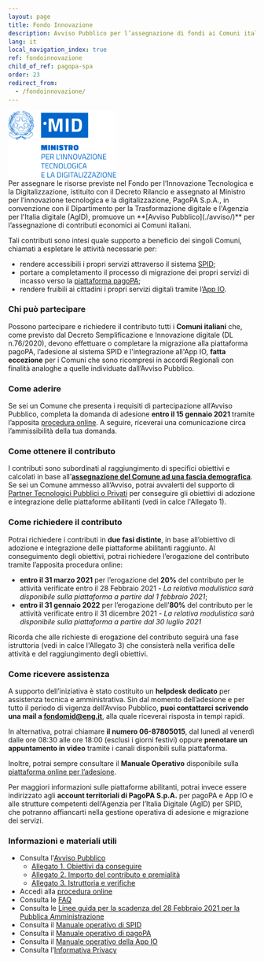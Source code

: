 ```yaml
---
layout: page
title: Fondo Innovazione
description: Avviso Pubblico per l’assegnazione di fondi ai Comuni italiani per promuovere la diffusione delle piattaforme abilitanti Spid, pagoPA e dell'App IO.
lang: it
local_navigation_index: true
ref: fondoinnovazione
child_of_ref: pagopa-spa
order: 23
redirect_from:
  - /fondoinnovazione/
---
```


<div class="mb-2 mb-md-5"><img src="/assets/images/logo-mid.png" class="img-fluid m-2" title="MID"></div>
Per assegnare le risorse previste nel Fondo per l’Innovazione Tecnologica e la Digitalizzazione, istituito con il Decreto Rilancio e assegnato al Ministro per l’innovazione tecnologica e la digitalizzazione, PagoPA S.p.A., in convenzione con il Dipartimento per la Trasformazione digitale e l'Agenzia per l'Italia digitale (AgID), promuove un **[Avviso Pubblico](./avviso/)** per l’assegnazione di contributi economici ai Comuni italiani.

Tali contributi sono intesi quale supporto a beneficio dei singoli Comuni, chiamati a espletare le attività necessarie per:

- rendere accessibili i propri servizi attraverso il sistema [SPID](https://www.spid.gov.it/);
- portare a completamento il processo di migrazione dei propri servizi di incasso verso la [piattaforma pagoPA](https://www.pagopa.gov.it/);
- rendere fruibili ai cittadini i propri servizi digitali tramite l’[App IO](https://io.italia.it).

### Chi può partecipare

Possono partecipare e richiedere il contributo tutti i **Comuni italiani** che, come previsto dal Decreto Semplificazione e Innovazione digitale (DL n.76/2020), devono effettuare o completare la migrazione alla piattaforma pagoPA, l’adesione al sistema SPID e l'integrazione all'App IO, **fatta eccezione** per i Comuni che sono ricompresi in accordi Regionali con finalità analoghe a quelle individuate dall’Avviso Pubblico.

### Come aderire

Se sei un Comune che presenta i requisiti di partecipazione all’Avviso Pubblico, completa la domanda di adesione **entro il 15 gennaio 2021** tramite l’apposita [procedura online](https://fondoinnovazione.pagopa.it/). A seguire, riceverai una comunicazione circa l’ammissibilità della tua domanda.

### Come ottenere il contributo

I contributi sono subordinati al raggiungimento di specifici obiettivi e calcolati in base all’**[assegnazione del Comune ad una fascia demografica](./Fasce_demografiche.pdf)**. Se sei un Comune ammesso all’Avviso, potrai avvalerti del supporto di [Partner Tecnologici Pubblici o Privati](/it/pubbliche-amministrazioni/partner-intermediari/) per conseguire gli obiettivi di adozione e integrazione delle piattaforme abilitanti (vedi in calce l'Allegato 1).

### Come richiedere il contributo

Potrai richiedere i contributi in **due fasi distinte**, in base all’obiettivo di adozione e integrazione delle piattaforme abilitanti raggiunto. Al conseguimento degli obiettivi, potrai richiedere l’erogazione del contributo tramite l’apposita procedura online:

- **entro il 31 marzo 2021** per l’erogazione del **20%** del contributo per le attività verificate entro il 28 Febbraio 2021 _- La relativa modulistica sarà disponibile sulla piattaforma a partire dal 1 febbraio 2021_;
- **entro il 31 gennaio 2022** per l’erogazione dell’**80%** del contributo per le attività verificate entro il 31 dicembre 2021 _- La relativa modulistica sarà disponibile sulla piattaforma a partire dal 30 luglio 2021_

Ricorda che alle richieste di erogazione del contributo seguirà una fase istruttoria (vedi in calce l'Allegato 3) che consisterà nella verifica delle attività e del raggiungimento degli obiettivi.

### Come ricevere assistenza

A supporto dell’iniziativa è stato costituito un **helpdesk dedicato** per assistenza tecnica e amministrativa. Sin dal momento dell’adesione e per tutto il periodo di vigenza dell’Avviso Pubblico, **puoi contattarci scrivendo una mail a [fondomid@eng.it](mailto:fondomid@eng.it)**, alla quale riceverai risposta in tempi rapidi.

In alternativa, potrai chiamare **il numero 06-87805015**, dal lunedì al venerdì dalle ore 08:30 alle ore 18:00 (esclusi i giorni festivi) oppure **prenotare un appuntamento in video** tramite i canali disponibili sulla piattaforma.

Inoltre, potrai sempre consultare il **Manuale Operativo** disponibile sulla [piattaforma online per l’adesione](https://fondoinnovazione.pagopa.it/).

Per maggiori informazioni sulle piattaforme abilitanti, potrai invece essere indirizzato agli **account territoriali di PagoPA S.p.A.** per pagoPA e App IO e alle strutture competenti dell’Agenzia per l’Italia Digitale (AgID) per SPID, che potranno affiancarti nella gestione operativa di adesione e migrazione dei servizi.

### Informazioni e materiali utili

- Consulta l'[Avviso Pubblico](./AVVISO_PUBBLICO_FONDO_INNOVAZIONE.pdf)
  - [Allegato 1. Obiettivi da conseguire](./ALLEGATO_1_Obiettivi_da_Conseguire.pdf)
  - [Allegato 2. Importo del contributo e premialità](./ALLEGATO_2_Importo_del_Contributo_e_premialita.pdf)
  - [Allegato 3. Istruttoria e verifiche](./ALLEGATO_3_Istruttoria_e_Verifiche.pdf)
- Accedi alla [procedura online](https://fondoinnovazione.pagopa.it/)
- Consulta le [FAQ](./faq/)
- Consulta le [Linee guida per la scadenza del 28 Febbraio 2021 per la Pubblica Amministrazione](https://innovazione.gov.it/it/linee-guida-decreto-semplificazione/)
- Consulta il [Manuale operativo di SPID](./Manuale_operativo_Spid.pdf)
- Consulta il [Manuale operativo di pagoPA](./Manuale_operativo_pagoPA.pdf)
- Consulta il [Manuale operativo della App IO](./Manuale_operativo_App_IO.pdf)
- Consulta l’[Informativa Privacy](./Informativa_Privacy.pdf)
